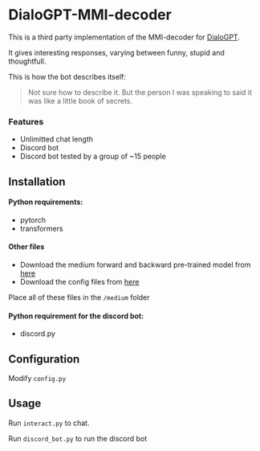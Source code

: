 # DialoGPT-MMI-decoder
This is a third party implementation of the MMI-decoder for [DialoGPT](https://github.com/microsoft/DialoGPT).

It gives interesting responses, varying between funny, stupid and thoughtfull.

This is how the bot describes itself:
> Not sure how to describe it. But the person I was speaking to said it was like a little book of secrets.

### Features
* Unlimitted chat length
* Discord bot
* Discord bot tested by a group of ~15 people

## Installation

#### Python requirements:
* pytorch
* transformers

#### Other files
* Download the medium forward and backward pre-trained model from [here](https://github.com/microsoft/DialoGPT#models)
* Download the config files from [here](https://github.com/microsoft/DialoGPT/tree/master/configs)

Place all of these files in the `/medium` folder

#### Python requirement for the discord bot:
* discord.py

## Configuration
Modify `config.py`

## Usage
Run `interact.py` to chat.

Run `discord_bot.py` to run the discord bot
